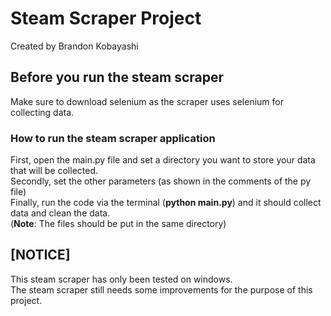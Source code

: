 # Steam Scraper Project
Created by Brandon Kobayashi

## Before you run the steam scraper
Make sure to download selenium as the scraper uses selenium for collecting data.

### How to run the steam scraper application
First, open the main.py file and set a directory you want to store your data that will be collected.\
Secondly, set the other parameters (as shown in the comments of the py file)\
Finally, run the code via the terminal (**python main.py**) and it should collect data and clean the data.\
(**Note**: The files should be put in the same directory)

## [NOTICE]
This steam scraper has only been tested on windows.\
The steam scraper still needs some improvements for the purpose of this project.

